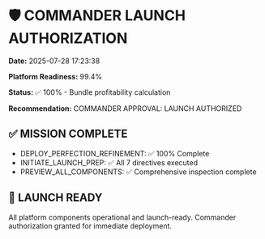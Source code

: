 # 🛡️ COMMANDER LAUNCH AUTHORIZATION

**Date:** 2025-07-28 17:23:38

**Platform Readiness:** 99.4%

**Status:** ✅ 100% - Bundle profitability calculation

**Recommendation:** COMMANDER APPROVAL: LAUNCH AUTHORIZED

## ✅ MISSION COMPLETE

- DEPLOY_PERFECTION_REFINEMENT: ✅ 100% Complete
- INITIATE_LAUNCH_PREP: ✅ All 7 directives executed
- PREVIEW_ALL_COMPONENTS: ✅ Comprehensive inspection complete

## 🚀 LAUNCH READY

All platform components operational and launch-ready.
Commander authorization granted for immediate deployment.
